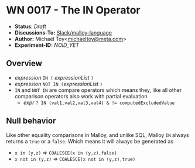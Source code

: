 # WN 0017 - The IN Operator

- **Status**: *Draft*
- **Discussions-To:**  [Slack/malloy-language](https://malloy-community.slack.com/archives/C06JR0C23RB/p1722981665815069)
- **Author:** Michael Toy\<michaeltoy@meta.com>
- **Experiment-ID:** _NOID_YET_

## Overview 

* _expression_ `IN (` _expressionList_ `)`
* _expression_ `NOT IN (`_expressionList_ `)`
* `IN` and `NOT IN` are compare operators which means they, like all other comparison operators also work with partial evaluation
  * _expr_ `? IN (val1,val2,val3,val4) & != computedExcludedValue`

## Null behavior

Like other equality comparisons in Malloy, and unlike SQL, Malloy `IN` always returns a `true` or a `false`. Which means it will always be generated as

* `x in (y,z)` => `COALESCE(x in (y,z),false)`
* `x not in (y,z)` => `COALESCE(x not in (y,z),true)`